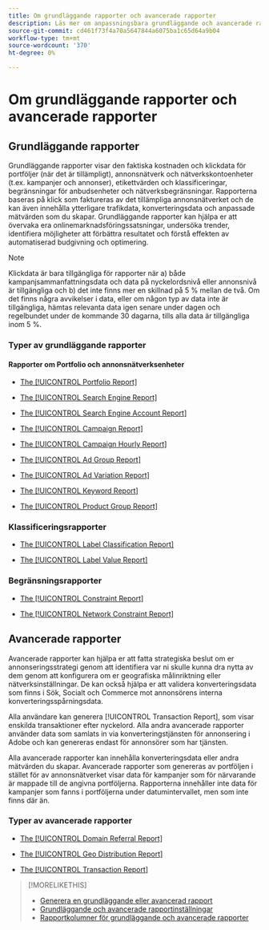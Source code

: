 ```yaml
---
title: Om grundläggande rapporter och avancerade rapporter
description: Läs mer om anpassningsbara grundläggande och avancerade rapporter.
source-git-commit: cd461f73f4a70a5647844a6075ba1c65d64a9b04
workflow-type: tm+mt
source-wordcount: '370'
ht-degree: 0%

---
```


# Om grundläggande rapporter och avancerade rapporter

## Grundläggande rapporter

Grundläggande rapporter visar den faktiska kostnaden och klickdata för portföljer (när det är tillämpligt), annonsnätverk och nätverkskontoenheter (t.ex. kampanjer och annonser), etikettvärden och klassificeringar, begränsningar för anbudsenheter och nätverksbegränsningar. Rapporterna baseras på klick som faktureras av det tillämpliga annonsnätverket och de kan även innehålla ytterligare trafikdata, konverteringsdata och anpassade mätvärden som du skapar. Grundläggande rapporter kan hjälpa er att övervaka era onlinemarknadsföringssatsningar, undersöka trender, identifiera möjligheter att förbättra resultatet och förstå effekten av automatiserad budgivning och optimering.

>[!NOTE]
>
>Klickdata är bara tillgängliga för rapporter när a) både kampanjsammanfattningsdata och data på nyckelordsnivå eller annonsnivå är tillgängliga och b) det inte finns mer en skillnad på 5 % mellan de två. Om det finns några avvikelser i data, eller om någon typ av data inte är tillgängliga, hämtas relevanta data igen senare under dagen och regelbundet under de kommande 30 dagarna, tills alla data är tillgängliga inom 5 %.

### Typer av grundläggande rapporter

#### Rapporter om Portfolio och annonsnätverksenheter

* [The [!UICONTROL Portfolio Report]](/help/search-social-commerce/reports/management/basic-advanced/portfolio-report.md)

* [The [!UICONTROL Search Engine Report]](/help/search-social-commerce/reports/management/basic-advanced/search-engine-report.md)

* [The [!UICONTROL Search Engine Account Report]](/help/search-social-commerce/reports/management/basic-advanced/search-engine-account-report.md)

* [The [!UICONTROL Campaign Report]](/help/search-social-commerce/reports/management/basic-advanced/campaign-report.md)

* [The [!UICONTROL Campaign Hourly Report]](/help/search-social-commerce/reports/management/basic-advanced/campaign-hourly-report.md)

* [The [!UICONTROL Ad Group Report]](/help/search-social-commerce/reports/management/basic-advanced/ad-group-report.md)

* [The [!UICONTROL Ad Variation Report]](/help/search-social-commerce/reports/management/basic-advanced/ad-variation-report.md)

* [The [!UICONTROL Keyword Report]](/help/search-social-commerce/reports/management/basic-advanced/keyword-report.md)

* [The [!UICONTROL Product Group Report]](/help/search-social-commerce/reports/management/basic-advanced/product-group-report.md)

### Klassificeringsrapporter

* [The [!UICONTROL Label Classification Report]](/help/search-social-commerce/reports/management/basic-advanced/label-classification-report.md)

* [The [!UICONTROL Label Value Report]](/help/search-social-commerce/reports/management/basic-advanced/label-value-report.md)

### Begränsningsrapporter

* [The [!UICONTROL Constraint Report]](/help/search-social-commerce/reports/management/basic-advanced/constraint-report.md)

* [The [!UICONTROL Network Constraint Report]](/help/search-social-commerce/reports/management/basic-advanced/network-constraint-report.md)

## Avancerade rapporter

Avancerade rapporter kan hjälpa er att fatta strategiska beslut om er annonseringsstrategi genom att identifiera var ni skulle kunna dra nytta av dem genom att konfigurera om er geografiska målinriktning eller nätverksinställningar. De kan också hjälpa er att validera konverteringsdata som finns i Sök, Socialt och Commerce mot annonsörens interna konverteringsspårningsdata.

Alla användare kan generera [!UICONTROL Transaction Report], som visar enskilda transaktioner efter nyckelord. Alla andra avancerade rapporter använder data som samlats in via konverteringstjänsten för annonsering i Adobe och kan genereras endast för annonsörer som har tjänsten.

Alla avancerade rapporter kan innehålla konverteringsdata eller andra mätvärden du skapar. Avancerade rapporter som genereras av portföljen i stället för av annonsnätverket visar data för kampanjer som för närvarande är mappade till de angivna portföljerna. Rapporterna innehåller inte data för kampanjer som fanns i portföljerna under datumintervallet, men som inte finns där än.

### Typer av avancerade rapporter

* [The [!UICONTROL Domain Referral Report]](/help/search-social-commerce/reports/management/basic-advanced/domain-referral-report.md)

* [The [!UICONTROL Geo Distribution Report]](/help/search-social-commerce/reports/management/basic-advanced/geo-distribution-report.md)

* [The [!UICONTROL Transaction Report]](/help/search-social-commerce/reports/management/basic-advanced/transaction-report.md)

>[!MORELIKETHIS]
>
>* [Generera en grundläggande eller avancerad rapport](/help/search-social-commerce/reports/management/basic-advanced/basic-advanced-report-generate.md)
>* [Grundläggande och avancerade rapportinställningar](/help/search-social-commerce/reports/management/basic-advanced/basic-advanced-report-settings.md)
>* [Rapportkolumner för grundläggande och avancerade rapporter](/help/search-social-commerce/reports/management/basic-advanced/basic-advanced-report-columns.md)

